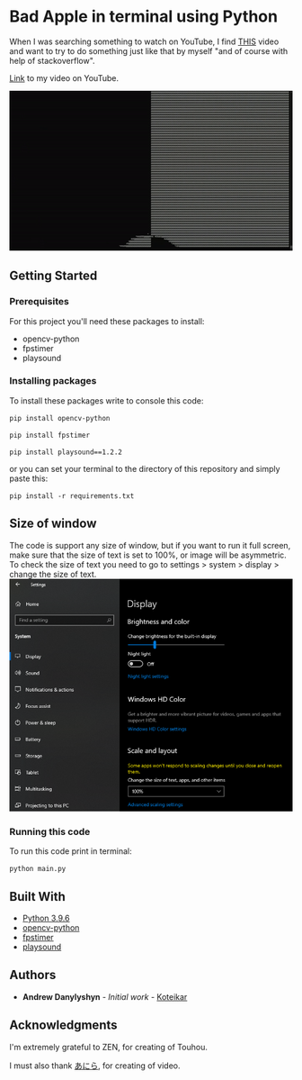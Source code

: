 # Bad Apple in terminal using Python

When I was searching something to watch on YouTube, I find [THIS](https://www.youtube.com/watch?v=6zs6S_I5gH8)
video and want to try to do something just like that by myself "and of course with help of stackoverflow". 

[Link](https://youtu.be/ikyKLfB4cfg) to my video on YouTube.

![](images/git-preview.gif)

## Getting Started

### Prerequisites

For this project you'll need these packages to install:
* opencv-python
* fpstimer
* playsound

### Installing packages

To install these packages write to console this code:

```
pip install opencv-python
```
```
pip install fpstimer
```
```
pip install playsound==1.2.2
```
or you can set your terminal to the directory of this repository and simply paste this:
```
pip install -r requirements.txt
```


## Size of window

The code is support any size of window, but if you want to run it full screen,
make sure that the size of text is set to 100%, or image will be asymmetric.
To check the size of text you need to go to settings > system > display > change the size of text. 
![](images/img_1.png)

### Running this code

To run this code print in terminal:
```
python main.py
```

## Built With

* [Python 3.9.6](https://www.python.org/)
* [opencv-python](https://opencv.org/)
* [fpstimer](https://pypi.org/project/fpstimer/)
* [playsound](https://pypi.org/project/playsound/)


## Authors

* **Andrew Danylyshyn** - *Initial work* - [Koteikar](https://github.com/Koteikar)


## Acknowledgments

I'm extremely grateful to ZEN, for creating of Touhou.

I must also thank [あにら](https://www.nicovideo.jp/watch/sm8628149), for creating of video.
